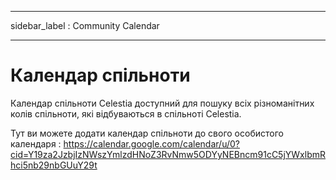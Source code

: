 - - -
sidebar_label : Community Calendar
- - -

# Календар спільноти

Календар спільноти Celestia доступний для пошуку всіх різноманітних колів спільноти, які відбуваються в спільноті Celestia.

Тут ви можете додати календар спільноти до свого особистого календаря : https://calendar.google.com/calendar/u/0?cid=Y19za2JzbjIzNWszYmlzdHNoZ3RvNmw5ODYyNEBncm91cC5jYWxlbmRhci5nb29nbGUuY29t
